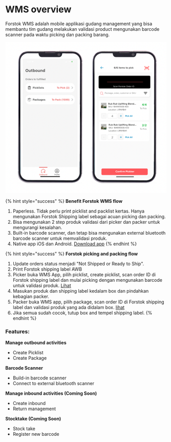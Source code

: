 # WMS overview

Forstok WMS adalah mobile applikasi gudang management yang bisa membantu tim gudang melakukan validasi product mengunakan barcode scanner pada waktu picking dan packing barang.&#x20;

![](<../../.gitbook/assets/Screen Shot 2022-03-22 at 4.42.12 PM (1).png>)

{% hint style="success" %}
**Benefit Forstok WMS flow**

1. Paperless. Tidak perlu print picklist and packlist kertas. Hanya mengunakan Forstok Shipping label sebagai acuan picking dan packing.
2. Bisa mengunakan 2 step produk validasi dari picker dan packer untuk mengurangi kesalahan.&#x20;
3. Built-in barcode scanner, dan tetap bisa mengunakan external bluetooth barcode scanner untuk memvalidasi produk.
4. Native app iOS dan Android. [Download app](download-wms-app.md)
{% endhint %}

{% hint style="success" %}
**Forstok picking and packing flow**

1. &#x20;Update orders status menjadi "Not Shipped or Ready to Ship".&#x20;
2. Print Forstok shipping label AWB
3. Picker buka WMS App, pilih picklist, create picklist, scan order ID di Forstok shipping label dan mulai picking dengan mengunakan barcode untuk validasi produk. [Lihat](picklist.md)
4. Masukan produk dan shipping label kedalam box dan pindahkan kebagian packer.&#x20;
5. Packer buka WMS app, pilih package, scan order ID di Forstok shipping label dan  validasi produk yang ada didalam box. [lihat](package.md)
6. Jika semua sudah cocok, tutup box and tempel shipping label.
{% endhint %}

### Features:

&#x20;**Manage outbound activities**

* Create Picklist
* Create Package

**Barcode Scanner**

* Build-in barcode scanner
* Connect to external bluetooth scanner

**Manage inbound activities (Coming Soon)**

* Create inbound
* Return management

**Stocktake (Coming Soon)**

* Stock take
* Register new barcode

